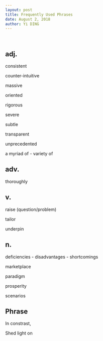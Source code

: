 ```yaml
---
layout: post
title: Frequently Used Phrases
date: August 2, 2018
author: Yi DING
---
```




​	

## adj.

consistent

counter-intuitive

massive

oriented

rigorous 

severe

subtle

transparent

unprecedented

a myriad of - variety of 



## adv.

thoroughly



## v.

raise (question/problem)

tailor

underpin



## n.

deficiencies - disadvantages - shortcomings

marketplace

paradigm

prosperity	

scenarios



## Phrase

In constrast,

Shed light on